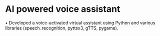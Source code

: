 # AI powered voice assistant
 •	Developed a voice-activated virtual assistant using Python and various libraries (speech_recognition, pyttsx3, gTTS, pygame).

